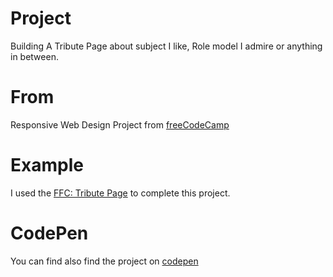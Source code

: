 # Project 

Building A Tribute Page about subject I like, Role model I admire or anything in between.

# From
Responsive Web Design Project from [freeCodeCamp](https://learn.freecodecamp.org/responsive-web-design/responsive-web-design-projects/build-a-tribute-page)

# Example 
I used the [FFC: Tribute Page](https://codepen.io/freeCodeCamp/full/zNqgVx) to complete this project.

# CodePen 
You can find also find the project on [codepen](https://codepen.io/b97code/pen/mdbwoGa)
